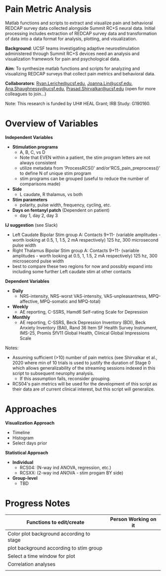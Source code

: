# Pain Metric Analysis
Matlab functions and scripts to extract and visualize pain and behavioral REDCAP survey data collected alongside Summit RC+S neural data. Initial processing includes
extraction of REDCAP survey data and transformation of data into a data format for analysis, plotting, and visualization.

**Background**: UCSF teams investigating adaptive neurostimulation administered through Summit RC+S devices need an analysis and visualization framework for pain and psychological data.

**Aim**: To synthesize matlab functions and scripts for analyzing and visualizing REDCAP surveys that collect pain metrics and behavioral data.

**Collaborators**: Ryan.Leriche@ucsf.edu, Joanna.Lin@ucsf.edu, Ana.Shaughnessy@ucsf.edu, Prasad.Shirvalkar@ucsf.edu (open for more colleagues to join...)

Note: This research is funded by UH# HEAL Grant; IRB Study: G190160.

# Overview of Variables
**Independent Variables** 
- **Stimulation programs** 
   - A, B, C, vs D
   - Note that EVEN within a patient, the stim program letters are not always consistent
   - utilize metadata from 'ProcessRCS()' and/or'RCS_pain_preprocess()' to define N of unique stim program
   - stim programs can be grouped (useful to  reduce the number of comparisons made)
- **Side** 
   - L caudate, R thalamus, vs both
- **Stim parameters**        
   - polarity, pulse width, frequency, cycling, etc.
- **Days on fentanyl patch** (Dependent on patient)
   - day 1, day 2, day 3

**IJ suggestion** (see Slack)
- Left Caudate Bipolar Stim group A: Contacts 9+11- (variable amplitudes - worth looking at 0.5, 1, 1.5, 2 mA respectively) 125 hz, 300 microsecond pulse width
- Right Thalamus Bipolar Stim group A: Contacts 9+11- (variable amplitudes - worth looking at 0.5, 1, 1.5, 2 mA respectively) 125 hz, 300 microsecond pulse width
- best to compare these two regions for now and possibly expand into including some further Left caudate stim at other contacts

**Dependent Variables**
- **Daily**                   
   - NRS-intensity, NRS-worst VAS-intensity, VAS-unpleasantness, MPQ-affective, MPQ-somatic and MPQ-total)
- **Weekly**
   - AE reporting, C-SSRS, Hamd6 Self-rating Scale for Depression
- **Monthly**
   - AE reporting, C-SSRS, Beck Depression Inventory (BDI), Beck Anxiety Inventory (BAI), Rand 36 Item SF Health Survey Instrument, IMS-25, Promis SfV11 Global Health, Clinical Global Impressions Scale

Notes: 
- Assuming sufficient (>10) number of pain metrics (see Shirvalkar et al., 2020 where min of 10 trials is used to justify the duration of Stage 0 which allows generalizability of the streaming sessions indexed in this script to 
subsequent neurophy analysis.
   - If this assumption fails, reconsider grouping.
- RCS04's pain metrics will be used for the development of this script as their data are of current clinical interest, but this script will generalize.

# Approaches 
**Visualization Approach**
- Timeline 
- Histogram
- Select days prior


**Statistical Approach**
- **Individual**
   - RCS04: (N-way ind ANOVA, regression, etc.)
   - RCSXX: (2-way ind ANOVA - stim progam BY side)
- **Group-level**
   - TBD

# Progress Notes

| Functions to edit/create  | Person Working on it |
| ------------- | ------------- |
| Color plot background according to stage| |
| plot background according to stim group| |
| Select a time window for plot|  |
| Correlation analyses| |
| | |


